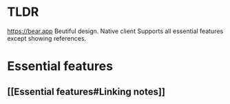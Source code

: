 # TLDR
https://bear.app
Beutiful design. Native client
Supports all essential features except showing references. 

# Essential features

## [[Essential features#Linking notes]]
